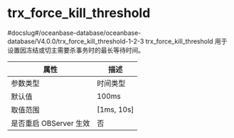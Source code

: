 trx_force_kill_threshold 
=============================================
#docslug#/oceanbase-database/oceanbase-database/V4.0.0/trx_force_kill_threshold-1-2-3
trx_force_kill_threshold 用于设置因冻结或切主需要杀事务时的最长等待时间。


|      **属性**      |    **描述**    |
|------------------|--------------|
| 参数类型             | 时间类型         |
| 默认值              | 100ms        |
| 取值范围             | \[1ms, 10s\] |
| 是否重启 OBServer 生效 | 否            |



